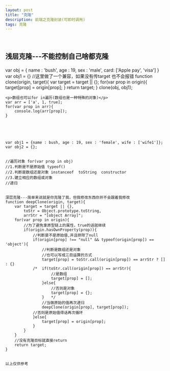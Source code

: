 ```yaml
---
layout: post
title: "克隆"
description: 前端之克隆封装(可即时调用)
tags: 克隆
---
```


﻿

<h2><p>浅层克隆---不能控制自己啥都克隆</p></h2>
	var obj = {
		name : 'bush',
		age : 19,
		sex : 'male',
		card: ['Apple pay', 'visa']
	}
	var obj1 = {}
	//这里做了一个兼容，如果没有传target 也不会报错
	function clone(origin, target){
		var target = target || {};
		for(var prop in origin){
			target[prop] = origin[prop];
		}
		return target;
	}
	clone(obj, obj1);





	<p>数组也可以for in遍历(数组也是一种特殊的对象)</p>
	var arr = ['a', 1, true];
	for(var prop in arr){
		console.log(arr[prop]);
	}  





	var obj1 = {name : bush, age : 19, sex : 'female', wife : ['wife1']};
	var obj2 = {};


	//遍历对象 for(var prop in obj)
	//1.判断是不是原始值 typeof()  
	//2.判断是数组还是对象 instanceof  toString  constructor
	//3.建立相应的数组或对象
	//递归


	深层克隆---简单来说就是你克隆了我，但我修改东西你并不会跟着我修改
	function deepClone(origin, target){
		var target = target || {},
			toStr = Object.prototype.toString,
			arrStr = "[object Array]";
		for(var prop in origin){
			//为了避免拿原型链上的属性，true的话就继续
			if(origin.hasOwnProperty(prop)){
				//判断是不是原始值,并且排除了null
				if(origin[prop] !== "null" && typeof(origin[prop]) == 'object'){
					//判断是数组还是对象
					//也可以写成三目运算的方式
					target[prop] = toStr.call(origin[prop]) == arrStr ? [] : {}
				/*	if(toStr.call(origin[prop]) == arrStr){
						//是数组
						target[prop] = [];
					}else{
						//否则是对象
						target[prop] = {};
					}   */
					//当做原始的值再次递归
					deepClone(origin[prop], target[prop]);
				//否则是原始值得话再次循环
				}else{
					target[prop] = origin[prop];
				}
			}
		}
		//没有克隆目标就直接return
		return target;
	}


	以上仅供参考
